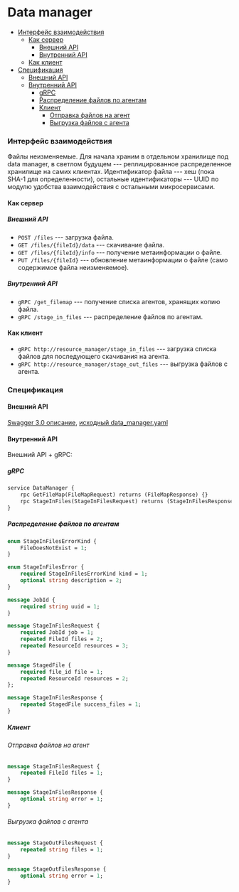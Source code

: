 # Data manager

<!-- vim-markdown-toc GitLab -->

* [Интерфейс взаимодействия](#Интерфейс-взаимодействия)
    * [Как сервер](#Как-сервер)
        * [Внешний API](#Внешний-api)
        * [Внутренний API](#Внутренний-api)
    * [Как клиент](#Как-клиент)
* [Спецификация](#Спецификация)
    * [Внешний API](#Внешний-api-1)
    * [Внутренний API](#Внутренний-api-1)
        * [gRPC](#grpc)
        * [Распределение файлов по агентам](#Распределение-файлов-по-агентам)
        * [Клиент](#Клиент)
            * [Отправка файлов на агент](#Отправка-файлов-на-агент)
            * [Выгрузка файлов с агента](#Выгрузка-файлов-с-агента)

<!-- vim-markdown-toc -->

### Интерфейс взаимодействия
Файлы неизменяемые. Для начала храним в отдельном хранилище под data manager, в светлом будущем --- реплицированное распределенное хранилище на самих клиентах.
Идентификатор файла --- хеш (пока SHA-1 для определенности), остальные идентификаторы --- UUID по модулю удобства взаимодействия с остальными микросервисами.

#### Как сервер
##### Внешний API
+ `POST /files` --- загрузка файла.
+ `GET /files/{fileId}/data` --- скачивание файла.
+ `GET /files/{fileId}/info` --- получение метаинформации о файле.
+ `PUT /files/{fileId}` --- обновление метаинформации о файле (само содержимое файла неизменяемое).

##### Внутренний API
+ `gRPC /get_filemap` --- получение списка агентов, хранящих копию файла.
+ `gRPC /stage_in_files` --- распределение файлов по агентам.

#### Как клиент
+ `gRPC http://resource_manager/stage_in_files` --- загрузка списка файлов для последующего скачивания на агента.
+ `gRPC http://resource_manager/stage_out_files` --- выгрузка файлов с агента.

### Спецификация
#### Внешний API
[Swagger 3.0 описание](https://htmlpreview.github.io/?https://github.com/dc-lab/sky/blob/data-manager-spec/api/generated/data_manager/index.html), [исходный data_manager.yaml](../api/openapi/data_manager.yaml)

#### Внутренний API
Внешний API + gRPC:

##### gRPC
```protobuf
service DataManager {
    rpc GetFileMap(FileMapRequest) returns (FileMapResponse) {}
    rpc StageInFiles(StageInFilesRequest) returns (StageInFilesResponse) {}
}
```

##### Распределение файлов по агентам
```protobuf
enum StageInFilesErrorKind {
    FileDoesNotExist = 1;
}

enum StageInFilesError {
    required StageInFilesErrorKind kind = 1;
    optional string description = 2;
}

message JobId {
    required string uuid = 1;
}

message StageInFilesRequest {
    required JobId job = 1;
    repeated FileId files = 2;
    repeated ResourceId resources = 3;
}

message StagedFile {
    required file_id file = 1;
    repeated ResourceId resources = 2;
};

message StageInFilesResponse {
    repeated StagedFile success_files = 1;
}
```

##### Клиент
###### Отправка файлов на агент
```protobuf
message StageInFilesRequest {
    repeated FileId files = 1;
}

message StageInFilesResponse {
    optional string error = 1;
}
```

###### Выгрузка файлов с агента
```protobuf
message StageOutFilesRequest {
    repeated string files = 1;
}

message StageOutFilesResponse {
    optional string error = 1;
}
```

